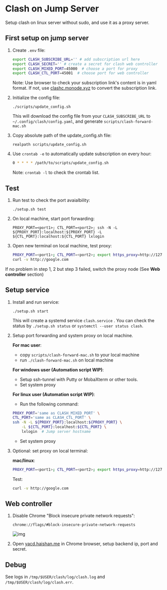 # Clash on Jump Server

Setup clash on linux server without sudo, and use it as a proxy server.

## First setup on jump server

1. Create `.env` file:

   ```bash
   export CLASH_SUBSCRIBE_URL='' # add subscription url here
   export CLASH_SECRET='' # create a secret for clash web controller
   export CLASH_MIXED_PORT=45000  # choose a port for proxy
   export CLASH_CTL_PORT=45001  # choose port for web controller
   ```

   Note: Use browser to check your subscription link's content is in yaml format. If not, use [clashc.monode.xyz](https://clashc.monode.xyz) to convert the subscription link.

2. Initialize the config file:

   ```
   ./scripts/update_config.sh
   ```

   This will download the config file from your `CLASH_SUBSCRIBE_URL` to `~/.config/clash/config.yaml`, and generate `scripts/clash-forward-mac.sh`

3. Copy absolute path of the update_config.sh file:

   ```
   realpath scripts/update_config.sh
   ```

4. Use `crontab -e` to automatically update subscription on every hour:

   ```bash
   0 * * * * /path/to/scripts/update_config.sh
   ```

   Note: `crontab -l` to check the crontab list.

## Test

1. Run test to check the port avaialbility:

   ```
   ./setup.sh test
   ```

2. On local machine, start port forwarding:

   ```
   PROXY_PORT=<port1>; CTL_PORT=<port2>; ssh -N -L ${PROXY_PORT}:localhost:${PROXY_PORT} -L ${CTL_PORT}:localhost:${CTL_PORT} lxlogin
   ```

3. Open new terminal on local machine, test proxy:

   ```bash
   PROXY_PORT=<port1>; CTL_PORT=<port2>; export https_proxy=http://127.0.0.1:${PROXY_PORT} http_proxy=http://127.0.0.1:${PROXY_PORT} all_proxy=socks5://127.0.0.1:${PROXY_PORT}
   curl -v http://google.com
   ```

If no problem in step 1, 2 but step 3 failed, switch the proxy node (See **Web controller** section)

## Setup service

1. Install and run service:

   ```
   ./setup.sh start
   ```
   This will create a systemd service `clash.service` . You can check the status by `./setup.sh status` or `systemctl --user status clash`.

2. Setup port forwarding and system proxy on local machine. 

   **For mac user**:
   - copy `scripts/clash-forward-mac.sh` to your local machine 
   - run `./clash-forward-mac.sh` on local machine

   **For windows user (Automation script WIP)**:
   - Setup ssh-tunnel with Putty or MobaXterm or other tools.
   - Set system proxy

   **For linux user (Automation script WIP)**:
   - Run the following command:
   ```bash
   PROXY_PORT='same as CLASH_MIXED_PORT' \
   CTL_PORT='same as CLASH_CTL_PORT' \
   ssh -N -L ${PROXY_PORT}:localhost:${PROXY_PORT} \
       -L ${CTL_PORT}:localhost:${CTL_PORT} \
       lxlogin  # Jump server hostname
   ```
   - Set system proxy

3. Optional: set proxy on local terminal:

   **mac/linux**:
   ```bash
   PROXY_PORT=<port1>; CTL_PORT=<port2>; export https_proxy=http://127.0.0.1:${PROXY_PORT} http_proxy=http://127.0.0.1:${PROXY_PORT} all_proxy=socks5://127.0.0.1:${PROXY_PORT}
   ```

    Test:

    ```bash
    curl -v http://google.com
    ```

## Web controller

1. Disable Chrome "Block insecure private network requests":
   ```
   chrome://flags/#block-insecure-private-network-requests
   ```

   ![img](https://user-images.githubusercontent.com/38437979/136690045-a457f1c7-73da-40f0-b6a6-b76d82ec674a.png)

2. Open [yacd.haishan.me](https://yacd.haishan.me/) in Chrome browser, setup backend ip, port and secret.

## Debug

See logs in `/tmp/$USER/clash/log/clash.log` and `/tmp/$USER/clash/log/clash.err`.

